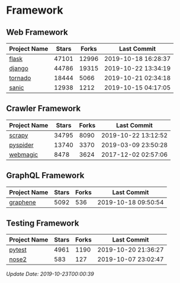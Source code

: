 # Framework

## Web Framework

| Project Name | Stars | Forks | Last Commit |
| ------------ | ----- | ----- | ----------- |
| [flask](https://github.com/pallets/flask) | 47101 | 12996 | 2019-10-18 16:28:37 |
| [django](https://github.com/django/django) | 44786 | 19315 | 2019-10-22 13:34:19 |
| [tornado](https://github.com/tornadoweb/tornado) | 18444 | 5066 | 2019-10-21 02:34:18 |
| [sanic](https://github.com/huge-success/sanic) | 12938 | 1212 | 2019-10-15 04:17:05 |

## Crawler Framework

| Project Name | Stars | Forks | Last Commit |
| ------------ | ----- | ----- | ----------- |
| [scrapy](https://github.com/scrapy/scrapy) | 34795 | 8090 | 2019-10-22 13:12:52 |
| [pyspider](https://github.com/binux/pyspider) | 13740 | 3370 | 2019-03-09 23:50:28 |
| [webmagic](https://github.com/code4craft/webmagic) | 8478 | 3624 | 2017-12-02 02:57:06 |

## GraphQL Framework

| Project Name | Stars | Forks | Last Commit |
| ------------ | ----- | ----- | ----------- |
| [graphene](https://github.com/graphql-python/graphene) | 5092 | 536 | 2019-10-18 09:50:54 |

## Testing Framework

| Project Name | Stars | Forks | Last Commit |
| ------------ | ----- | ----- | ----------- |
| [pytest](https://github.com/pytest-dev/pytest) | 4961 | 1190 | 2019-10-20 21:36:27 |
| [nose2](https://github.com/nose-devs/nose2) | 583 | 127 | 2019-10-07 23:02:47 |

*Update Date: 2019-10-23T00:00:39*